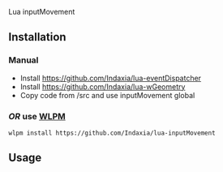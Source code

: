 Lua inputMovement 

## Installation

### Manual
- Install https://github.com/Indaxia/lua-eventDispatcher
- Install https://github.com/Indaxia/lua-wGeometry
- Copy code from /src and use inputMovement global

### *OR* use [WLPM](https://github.com/Indaxia/wc3-wlpm-module-manager)
```
wlpm install https://github.com/Indaxia/lua-inputMovement
```

## Usage

```lua


```
